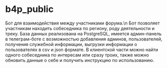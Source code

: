 # b4p_public
Бот для взаимодействия между участниками форума.\n
Бот позволяет участникам находить собеседника по региону, роду деятельности и треку.
База данных реализована на PostgreSQL, имеется админ-панель в телеграм-боте с возможностью добавления админов, пользователей, получения служебной информации, выгрузки информации о пользователях в csv и json формате.
В клиентской части можно найти одного собеседника по интересам или сразу троих, также можно обновить данные о себе и получить инструкцию по использованию.

